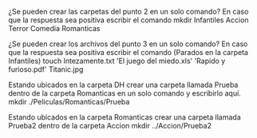 ¿Se pueden crear las carpetas del punto 2 en un solo comando? En caso que la respuesta sea positiva escribir el comando
mkdir Infantiles Accion Terror Comedia Romanticas

¿Se pueden crear los archivos del punto 3 en un solo comando? En caso que la respuesta sea positiva escribir el comando
(Parados en la carpeta Infantiles)
touch Intezamente.txt 'El juego del miedo.xls' 'Rapido y furioso.pdf' Titanic.jpg


Estando ubicados en la carpeta DH crear una carpeta llamada Prueba dentro de la carpeta Romanticas en un solo comando y escribirlo aquí.
mkdir ./Peliculas/Romanticas/Prueba

Estando ubicados en la carpeta Romanticas crear una carpeta llamada Prueba2 dentro de la carpeta Accion
mkdir ../Accion/Prueba2
